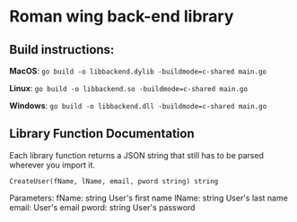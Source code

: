 # Roman wing back-end library

## Build instructions:

__MacOS__: `go build -o libbackend.dylib -buildmode=c-shared main.go`

__Linux__: `go build -o libbackend.so -buildmode=c-shared main.go`

__Windows__: `go build -o libbackend.dll -buildmode=c-shared main.go`

## Library Function Documentation

Each library function returns a JSON string that still has to be parsed
wherever you import it.

`CreateUser(fName, lName, email, pword string) string`

Parameters:
fName: string
    User's first name
lName: string
    User's last name
email:
    User's email
pword: string
    User's password
